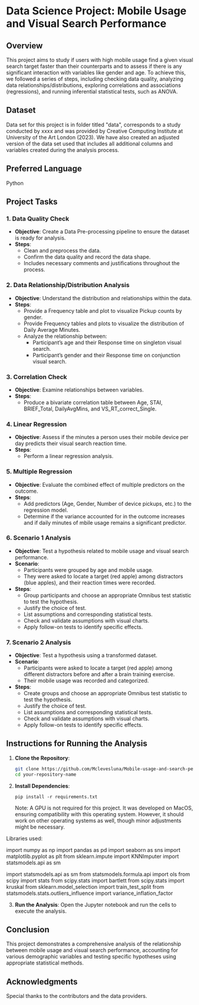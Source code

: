 # Data Science Project: Mobile Usage and Visual Search Performance

## Overview
This project aims to study if users with high mobile usage find a given visual search target faster than their counterparts and to assess if there is any significant interaction with variables like gender and age. To achieve this, we followed a series of steps, including checking data quality, analyzing data relationships/distributions, exploring correlations and associations (regressions), and running inferential statistical tests, such as ANOVA.

## Dataset
Data set for this project is in folder titled "data", corresponds to a study conducted by xxxx and was provided by Creative Computing Institute at University of the Art London (2023). 
We have also created an adjusted version of the data set used that includes all additional columns and variables created during the analysis process.

## Preferred Language
Python

## Project Tasks

### 1. Data Quality Check
- **Objective**: Create a Data Pre-processing pipeline to ensure the dataset is ready for analysis.
- **Steps**:
  - Clean and preprocess the data.
  - Confirm the data quality and record the data shape.
  - Includes necessary comments and justifications throughout the process.

### 2. Data Relationship/Distribution Analysis
- **Objective**: Understand the distribution and relationships within the data.
- **Steps**:
  - Provide a Frequency table and plot to visualize Pickup counts by gender.
  - Provide Frequency tables and plots to visualize the distribution of Daily Average Minutes.
  - Analyze the relationship between:
    - Participant’s age and their Response time on singleton visual search.
    - Participant’s gender and their Response time on conjunction visual search.

### 3. Correlation Check
- **Objective**: Examine relationships between variables.
- **Steps**:
  - Produce a bivariate correlation table between Age, STAI, BRIEF_Total, DailyAvgMins, and VS_RT_correct_Single.

### 4. Linear Regression
- **Objective**: Assess if the minutes a person uses their mobile device per day predicts their visual search reaction time.
- **Steps**:
  - Perform a linear regression analysis.

### 5. Multiple Regression
- **Objective**: Evaluate the combined effect of multiple predictors on the outcome.
- **Steps**:
  - Add predictors (Age, Gender, Number of device pickups, etc.) to the regression model.
  - Determine if the variance accounted for in the outcome increases and if daily minutes of mbile usage remains a significant predictor.

### 6. Scenario 1 Analysis
- **Objective**: Test a hypothesis related to mobile usage and visual search performance.
- **Scenario**:
  - Participants were grouped by age and mobile usage.
  - They were asked to locate a target (red apple) among distractors (blue apples), and their reaction times were recorded.
- **Steps**:
  - Group participants and choose an appropriate Omnibus test statistic to test the hypothesis.
  - Justify the choice of test.
  - List assumptions and corresponding statistical tests.
  - Check and validate assumptions with visual charts.
  - Apply follow-on tests to identify specific effects.

### 7. Scenario 2 Analysis
- **Objective**: Test a hypothesis using a transformed dataset.
- **Scenario**:
  - Participants were asked to locate a target (red apple) among different distractors before and after a brain training exercise.
  - Their mobile usage was recorded and categorized.
- **Steps**:
  - Create groups and choose an appropriate Omnibus test statistic to test the hypothesis.
  - Justify the choice of test.
  - List assumptions and corresponding statistical tests.
  - Check and validate assumptions with visual charts.
  - Apply follow-on tests to identify specific effects.

## Instructions for Running the Analysis

1. **Clone the Repository**:
    ```bash
    git clone https://github.com/Mclevesluna/Mobile-usage-and-search-performance.git
    cd your-repository-name
    ```

2. **Install Dependencies**:
    ```
    pip install -r requirements.txt
    ```
    Note: A GPU is not required for this project. It was developed on MacOS, ensuring compatibility with this operating system. However, it should work on other operating systems as well, though minor adjustments might be necessary.

Libraries used: 

import numpy as np
import pandas as pd
import seaborn as sns
import matplotlib.pyplot as plt
from sklearn.impute import KNNImputer
import statsmodels.api as sm

import statsmodels.api as sm 
from statsmodels.formula.api import ols 
from scipy import stats
from scipy.stats import bartlett
from scipy.stats import kruskal
from sklearn.model_selection import train_test_split
from statsmodels.stats.outliers_influence import variance_inflation_factor


3. **Run the Analysis**:
    Open the Jupyter notebook and run the cells to execute the analysis.

## Conclusion

This project demonstrates a comprehensive analysis of the relationship between mobile usage and visual search performance, accounting for various demographic variables and testing specific hypotheses using appropriate statistical methods.

## Acknowledgments

Special thanks to the contributors and the data providers.
